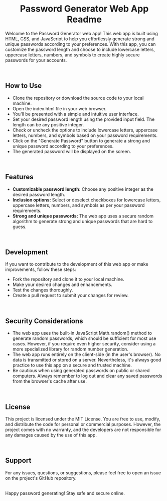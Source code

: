 <h1 align="center">Password Generator Web App Readme</h1>
<p>Welcome to the Password Generator web app! This web app is built using HTML, CSS, and JavaScript to help you effortlessly generate strong and unique passwords according to your preferences. With this app, you can customize the password length and choose to include lowercase letters, uppercase letters, numbers, and symbols to create highly secure passwords for your accounts.</p>
<br>

## How to Use
<ul>
  <li>Clone the repository or download the source code to your local machine.</li>
  <li>Open the index.html file in your web browser.</li>
  <li>You'll be presented with a simple and intuitive user interface.</li>
  <li>Set your desired password length using the provided input field. The length can be any positive integer.</li>
  <li>Check or uncheck the options to include lowercase letters, uppercase letters, numbers, and symbols based on your password requirements.</li>
  <li>Click on the "Generate Password" button to generate a strong and unique password according to your preferences.</li>
  <li>The generated password will be displayed on the screen.</li>
</ul>
<br>

## Features
<ul>
  <li><b>Customizable password length:</b> Choose any positive integer as the desired password length.</li>
  <li><b>Inclusion options:</b> Select or deselect checkboxes for lowercase letters, uppercase letters, numbers, and symbols as per your password requirements.</li>
  <li><b>Strong and unique passwords:</b> The web app uses a secure random algorithm to generate strong and unique passwords that are hard to guess.</li>
</ul>

<br>

## Development
If you want to contribute to the development of this web app or make improvements, follow these steps:
<ul>
  <li>Fork the repository and clone it to your local machine.</li>
  <li>Make your desired changes and enhancements.</li>
  <li>Test the changes thoroughly.</li>
  <li>Create a pull request to submit your changes for review.</li>
</ul>
<br>

## Security Considerations
<ul>
  <li>The web app uses the built-in JavaScript Math.random() method to generate random passwords, which should be sufficient for most use cases. However, if you require even higher security, consider using a more specialized library for random number generation.</li>
  <li>The web app runs entirely on the client-side (in the user's browser). No data is transmitted or stored on a server. Nevertheless, it's always good practice to use this app on a secure and trusted machine.</li>
  <li>Be cautious when using generated passwords on public or shared computers. Always remember to log out and clear any saved passwords from the browser's cache after use.</li>
</ul>

<br>

## License
<p>This project is licensed under the MIT License. You are free to use, modify, and distribute the code for personal or commercial purposes. However, the project comes with no warranty, and the developers are not responsible for any damages caused by the use of this app.</p>
<br>

## Support
<p>For any issues, questions, or suggestions, please feel free to open an issue on the project's GitHub repository.<br><br>

Happy password generating! Stay safe and secure online.</p>
